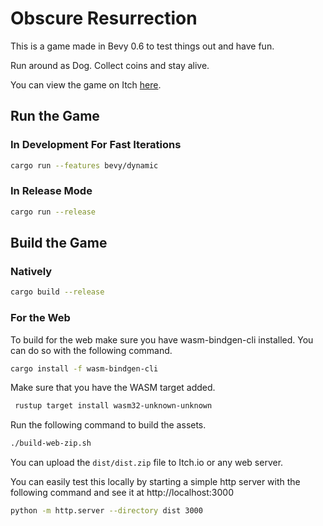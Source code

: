 # Obscure Resurrection

This is a game made in Bevy 0.6 to test things out and have fun.

Run around as Dog. Collect coins and stay alive.

You can view the game on Itch [here](https://dustyplant.itch.io/obscure-resurrection).

## Run the Game

### In Development For Fast Iterations

```bash
cargo run --features bevy/dynamic
```

### In Release Mode

```bash
cargo run --release
```

## Build the Game

### Natively

```bash
cargo build --release
```

### For the Web

To build for the web make sure you have wasm-bindgen-cli installed. You can do so with the following command.

```bash
cargo install -f wasm-bindgen-cli
```

Make sure that you have the WASM target added.

```bash
 rustup target install wasm32-unknown-unknown
 ```

Run the following command to build the assets.

```bash
./build-web-zip.sh
```

You can upload the `dist/dist.zip` file to Itch.io or any web server.

You can easily test this locally by starting a simple http server with the following command and see it at http://localhost:3000

```bash
python -m http.server --directory dist 3000
```

